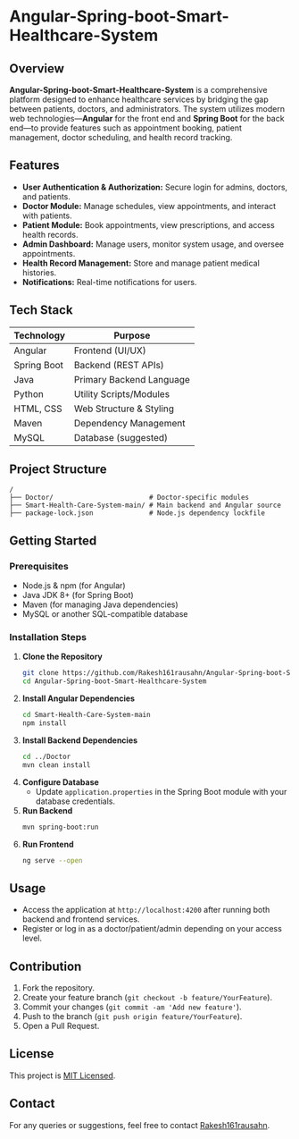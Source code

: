 # Angular-Spring-boot-Smart-Healthcare-System

## Overview

**Angular-Spring-boot-Smart-Healthcare-System** is a comprehensive platform designed to enhance healthcare services by bridging the gap between patients, doctors, and administrators. The system utilizes modern web technologies—**Angular** for the front end and **Spring Boot** for the back end—to provide features such as appointment booking, patient management, doctor scheduling, and health record tracking.

## Features

- **User Authentication & Authorization:** Secure login for admins, doctors, and patients.
- **Doctor Module:** Manage schedules, view appointments, and interact with patients.
- **Patient Module:** Book appointments, view prescriptions, and access health records.
- **Admin Dashboard:** Manage users, monitor system usage, and oversee appointments.
- **Health Record Management:** Store and manage patient medical histories.
- **Notifications:** Real-time notifications for users.

## Tech Stack

| Technology | Purpose                   |
| ---------- | ------------------------- |
| Angular    | Frontend (UI/UX)          |
| Spring Boot| Backend (REST APIs)       |
| Java       | Primary Backend Language  |
| Python     | Utility Scripts/Modules   |
| HTML, CSS  | Web Structure & Styling   |
| Maven      | Dependency Management     |
| MySQL      | Database (suggested)      |

## Project Structure

```plaintext
/
├── Doctor/                        # Doctor-specific modules
├── Smart-Health-Care-System-main/ # Main backend and Angular source
├── package-lock.json              # Node.js dependency lockfile
```

## Getting Started

### Prerequisites

- Node.js & npm (for Angular)
- Java JDK 8+ (for Spring Boot)
- Maven (for managing Java dependencies)
- MySQL or another SQL-compatible database

### Installation Steps

1. **Clone the Repository**
    ```sh
    git clone https://github.com/Rakesh161rausahn/Angular-Spring-boot-Smart-Healthcare-System.git
    cd Angular-Spring-boot-Smart-Healthcare-System
    ```
2. **Install Angular Dependencies**
    ```sh
    cd Smart-Health-Care-System-main
    npm install
    ```
3. **Install Backend Dependencies**
    ```sh
    cd ../Doctor
    mvn clean install
    ```
4. **Configure Database**
    - Update `application.properties` in the Spring Boot module with your database credentials.
5. **Run Backend**
    ```sh
    mvn spring-boot:run
    ```
6. **Run Frontend**
    ```sh
    ng serve --open
    ```

## Usage

- Access the application at `http://localhost:4200` after running both backend and frontend services.
- Register or log in as a doctor/patient/admin depending on your access level.

## Contribution

1. Fork the repository.
2. Create your feature branch (`git checkout -b feature/YourFeature`).
3. Commit your changes (`git commit -am 'Add new feature'`).
4. Push to the branch (`git push origin feature/YourFeature`).
5. Open a Pull Request.

## License

This project is [MIT Licensed](LICENSE).

## Contact

For any queries or suggestions, feel free to contact [Rakesh161rausahn](https://github.com/Rakesh161rausahn).
